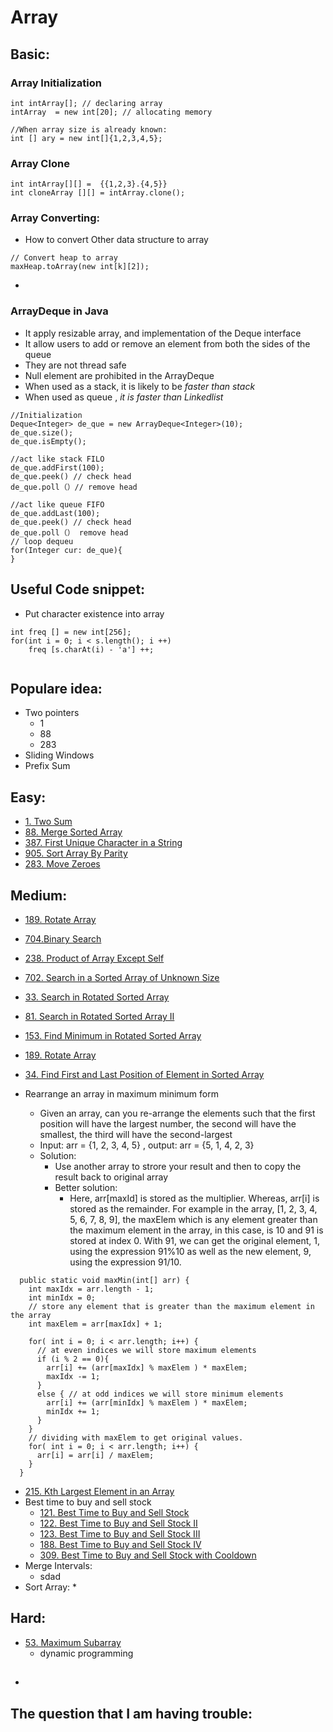 # Array

## Basic:

### Array Initialization

```text
int intArray[]; // declaring array
intArray  = new int[20]; // allocating memory

//When array size is already known:
int [] ary = new int[]{1,2,3,4,5};
```

### Array Clone

```text
int intArray[][] =  {{1,2,3}.{4,5}}
int cloneArray [][] = intArray.clone();
```

### Array Converting:

* How to convert Other data structure to array

```text
// Convert heap to array
maxHeap.toArray(new int[k][2]); 
```

* 
### ArrayDeque in Java

* It apply resizable array, and implementation of the Deque interface
* It allow users to add or remove an element from both the sides of the queue
* They are not thread safe
* Null element are prohibited in the ArrayDeque
* When used as a stack, it is likely to be _faster than stack_
* When used as queue , _it is faster than Linkedlist_

```text
//Initialization
Deque<Integer> de_que = new ArrayDeque<Integer>(10);
de_que.size();
de_que.isEmpty();

//act like stack FILO
de_que.addFirst(100);
de_que.peek() // check head
de_que.poll（）// remove head

//act like queue FIFO
de_que.addLast(100);
de_que.peek() // check head
de_que.poll（） remove head
// loop dequeu
for(Integer cur: de_que){
}
```

## Useful Code snippet:

* Put character existence into array 

```text
int freq [] = new int[256];
for(int i = 0; i < s.length(); i ++)
    freq [s.charAt(i) - 'a'] ++;
    
```



## Populare idea:

* Two pointers
  * 1
  * 88
  * 283
* Sliding Windows
* Prefix Sum

## Easy:

* [1. Two Sum](https://leetcode.com/problems/two-sum/)
* [88. Merge Sorted Array](https://leetcode.com/problems/merge-sorted-array/)
* [387. First Unique Character in a String](https://leetcode.com/problems/first-unique-character-in-a-string/)
* [905. Sort Array By Parity](https://leetcode.com/problems/sort-array-by-parity/)
* [283. Move Zeroes](https://leetcode.com/problems/move-zeroes/)

## Medium:

* [189. Rotate Array](https://leetcode.com/problems/rotate-array/)
* [704.Binary Search ](https://leetcode.com/problems/binary-search/)
* [238. Product of Array Except Self](https://leetcode.com/problems/product-of-array-except-self/)
* [702. Search in a Sorted Array of Unknown Size](https://leetcode.com/problems/search-in-a-sorted-array-of-unknown-size/)
* [33. Search in Rotated Sorted Array](https://leetcode.com/problems/search-in-rotated-sorted-array/)
* [81. Search in Rotated Sorted Array II](https://leetcode.com/problems/search-in-rotated-sorted-array-ii/)
* [153. Find Minimum in Rotated Sorted Array](https://leetcode.com/problems/find-minimum-in-rotated-sorted-array/)
* [189. Rotate Array](https://leetcode.com/problems/rotate-array/)
* [34. Find First and Last Position of Element in Sorted Array](https://leetcode.com/problems/find-first-and-last-position-of-element-in-sorted-array/)
* 
  Rearrange an array in maximum minimum form

  * Given an array, can you re-arrange the elements such that the first position will have the largest number, the second will have the smallest, the third will have the second-largest
  * Input: arr = {1, 2, 3, 4, 5}  , output: arr = {5, 1, 4, 2, 3}
  * Solution:
    * Use another array to strore your result and then to copy the result back to original array
    * Better solution:
      * Here, arr\[maxId\] is stored as the multiplier. Whereas, arr\[i\] is stored as the remainder. For example in the array, \[1, 2, 3, 4, 5, 6, 7, 8, 9\], the maxElem which is any element greater than the maximum element in the array, in this case, is 10 and 91 is stored at index 0. With 91, we can get the original element, 1, using the expression 91%10 as well as the new element, 9, using the expression 91/10.

```text
  public static void maxMin(int[] arr) {
    int maxIdx = arr.length - 1;
    int minIdx = 0;
    // store any element that is greater than the maximum element in the array 
    int maxElem = arr[maxIdx] + 1; 
    
    for( int i = 0; i < arr.length; i++) {
      // at even indices we will store maximum elements
      if (i % 2 == 0){  
        arr[i] += (arr[maxIdx] % maxElem ) * maxElem;
        maxIdx -= 1;
      }
      else { // at odd indices we will store minimum elements
        arr[i] += (arr[minIdx] % maxElem ) * maxElem;
        minIdx += 1;
      }
    }
    // dividing with maxElem to get original values.
    for( int i = 0; i < arr.length; i++) {
      arr[i] = arr[i] / maxElem;
    }
  }
```

* [215. Kth Largest Element in an Array](https://leetcode.com/problems/kth-largest-element-in-an-array/)
* Best time to buy and sell stock
  * [121. Best Time to Buy and Sell Stock](https://leetcode.com/problems/best-time-to-buy-and-sell-stock/)
  * [122. Best Time to Buy and Sell Stock II](https://leetcode.com/problems/best-time-to-buy-and-sell-stock-ii/)
  * [123. Best Time to Buy and Sell Stock III](https://leetcode.com/problems/best-time-to-buy-and-sell-stock-iii/)
  * [188. Best Time to Buy and Sell Stock IV](https://leetcode.com/problems/best-time-to-buy-and-sell-stock-iv/)
  * [309. Best Time to Buy and Sell Stock with Cooldown](https://leetcode.com/problems/best-time-to-buy-and-sell-stock-with-cooldown/)
* Merge Intervals:
  * sdad
* Sort Array:
  * 

## Hard:

* [53. Maximum Subarray](https://leetcode.com/problems/maximum-subarray/)
  * dynamic programming

## 

* 
## The question that I am having trouble:



